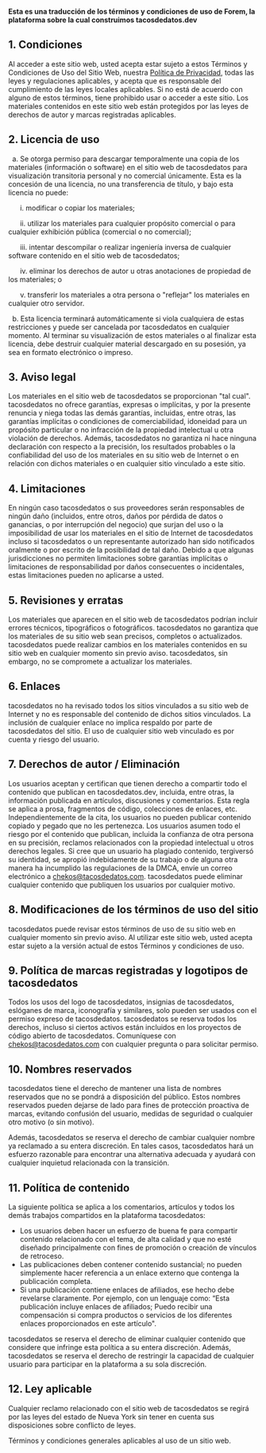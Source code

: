 **Esta es una traducción de los términos y condiciones de uso de Forem, la plataforma sobre la cual construimos tacosdedatos.dev**

## 1. Condiciones

Al acceder a este sitio web, usted acepta estar sujeto a estos Términos y Condiciones de Uso del Sitio Web, nuestra [Política de Privacidad](https://www.tacosdedatos.dev/privacidad), todas las leyes y regulaciones aplicables, y acepta que es responsable del cumplimiento de las leyes locales aplicables. Si no está de acuerdo con alguno de estos términos, tiene prohibido usar o acceder a este sitio. Los materiales contenidos en este sitio web están protegidos por las leyes de derechos de autor y marcas registradas aplicables.

## 2. Licencia de uso

&nbsp;&nbsp;a. Se otorga permiso para descargar temporalmente una copia de los materiales (información o software) en el sitio web de tacosdedatos para visualización transitoria personal y no comercial únicamente. Esta es la concesión de una licencia, no una transferencia de título, y bajo esta licencia no puede:

&nbsp;&nbsp;&nbsp;&nbsp;&nbsp;&nbsp;i. modificar o copiar los materiales;

&nbsp;&nbsp;&nbsp;&nbsp;&nbsp;&nbsp;ii. utilizar los materiales para cualquier propósito comercial o para cualquier exhibición pública (comercial o no comercial);

&nbsp;&nbsp;&nbsp;&nbsp;&nbsp;&nbsp;iii. intentar descompilar o realizar ingeniería inversa de cualquier software contenido en el sitio web de tacosdedatos;

&nbsp;&nbsp;&nbsp;&nbsp;&nbsp;&nbsp;iv. eliminar los derechos de autor u otras anotaciones de propiedad de los materiales; o

&nbsp;&nbsp;&nbsp;&nbsp;&nbsp;&nbsp;v. transferir los materiales a otra persona o "reflejar" los materiales en cualquier otro servidor.

&nbsp;&nbsp;b. Esta licencia terminará automáticamente si viola cualquiera de estas restricciones y puede ser cancelada por tacosdedatos en cualquier momento. Al terminar su visualización de estos materiales o al finalizar esta licencia, debe destruir cualquier material descargado en su posesión, ya sea en formato electrónico o impreso.

## 3. Aviso legal

Los materiales en el sitio web de tacosdedatos se proporcionan "tal cual". tacosdedatos no ofrece garantías, expresas o implícitas, y por la presente renuncia y niega todas las demás garantías, incluidas, entre otras, las garantías implícitas o condiciones de comerciabilidad, idoneidad para un propósito particular o no infracción de la propiedad intelectual u otra violación de derechos. Además, tacosdedatos no garantiza ni hace ninguna declaración con respecto a la precisión, los resultados probables o la confiabilidad del uso de los materiales en su sitio web de Internet o en relación con dichos materiales o en cualquier sitio vinculado a este sitio.

## 4. Limitaciones

En ningún caso tacosdedatos o sus proveedores serán responsables de ningún daño (incluidos, entre otros, daños por pérdida de datos o ganancias, o por interrupción del negocio) que surjan del uso o la imposibilidad de usar los materiales en el sitio de Internet de tacosdedatos incluso si tacosdedatos o un representante autorizado han sido notificados oralmente o por escrito de la posibilidad de tal daño. Debido a que algunas jurisdicciones no permiten limitaciones sobre garantías implícitas o limitaciones de responsabilidad por daños consecuentes o incidentales, estas limitaciones pueden no aplicarse a usted.

## 5. Revisiones y erratas

Los materiales que aparecen en el sitio web de tacosdedatos podrían incluir errores técnicos, tipográficos o fotográficos. tacosdedatos no garantiza que los materiales de su sitio web sean precisos, completos o actualizados. tacosdedatos puede realizar cambios en los materiales contenidos en su sitio web en cualquier momento sin previo aviso. tacosdedatos, sin embargo, no se compromete a actualizar los materiales.

## 6. Enlaces

tacosdedatos no ha revisado todos los sitios vinculados a su sitio web de Internet y no es responsable del contenido de dichos sitios vinculados. La inclusión de cualquier enlace no implica respaldo por parte de tacosdedatos del sitio. El uso de cualquier sitio web vinculado es por cuenta y riesgo del usuario.

## 7. Derechos de autor / Eliminación

Los usuarios aceptan y certifican que tienen derecho a compartir todo el contenido que publican en tacosdedatos.dev, incluida, entre otras, la información publicada en artículos, discusiones y comentarios. Esta regla se aplica a prosa, fragmentos de código, colecciones de enlaces, etc. Independientemente de la cita, los usuarios no pueden publicar contenido copiado y pegado que no les pertenezca. Los usuarios asumen todo el riesgo por el contenido que publican, incluida la confianza de otra persona en su precisión, reclamos relacionados con la propiedad intelectual u otros derechos legales. Si cree que un usuario ha plagiado contenido, tergiversó su identidad, se apropió indebidamente de su trabajo o de alguna otra manera ha incumplido las regulaciones de la DMCA, envíe un correo electrónico a [chekos@tacosdedatos.com](mailto:chekos@tacosdedatos.com). tacosdedatos puede eliminar cualquier contenido que publiquen los usuarios por cualquier motivo.

## 8. Modificaciones de los términos de uso del sitio

tacosdedatos puede revisar estos términos de uso de su sitio web en cualquier momento sin previo aviso. Al utilizar este sitio web, usted acepta estar sujeto a la versión actual de estos Términos y condiciones de uso.

## 9. Política de marcas registradas y logotipos de tacosdedatos

Todos los usos del logo de tacosdedatos, insignias de tacosdedatos, eslóganes de marca, iconografía y similares, solo pueden ser usados ​​con el permiso expreso de tacosdedatos. tacosdedatos se reserva todos los derechos, incluso si ciertos activos están incluidos en los proyectos de código abierto de tacosdedatos. Comuníquese con [chekos@tacosdedatos.com](mailto:chekos@tacosdedatos.com) con cualquier pregunta o para solicitar permiso.

## 10. Nombres reservados

tacosdedatos tiene el derecho de mantener una lista de nombres reservados que no se pondrá a disposición del público. Estos nombres reservados pueden dejarse de lado para fines de protección proactiva de marcas, evitando confusión del usuario, medidas de seguridad o cualquier otro motivo (o sin motivo).

Además, tacosdedatos se reserva el derecho de cambiar cualquier nombre ya reclamado a su entera discreción. En tales casos, tacosdedatos hará un esfuerzo razonable para encontrar una alternativa adecuada y ayudará con cualquier inquietud relacionada con la transición.

## 11. Política de contenido

La siguiente política se aplica a los comentarios, artículos y todos los demás trabajos compartidos en la plataforma tacosdedatos:

* Los usuarios deben hacer un esfuerzo de buena fe para compartir contenido relacionado con el tema, de alta calidad y que no esté diseñado principalmente con fines de promoción o creación de vínculos de retroceso.
* Las publicaciones deben contener contenido sustancial; no pueden simplemente hacer referencia a un enlace externo que contenga la publicación completa.
* Si una publicación contiene enlaces de afiliados, ese hecho debe revelarse claramente. Por ejemplo, con un lenguaje como: “Esta publicación incluye enlaces de afiliados; Puedo recibir una compensación si compra productos o servicios de los diferentes enlaces proporcionados en este artículo".

tacosdedatos se reserva el derecho de eliminar cualquier contenido que considere que infringe esta política a su entera discreción. Además, tacosdedatos se reserva el derecho de restringir la capacidad de cualquier usuario para participar en la plataforma a su sola discreción.

## 12. Ley aplicable

Cualquier reclamo relacionado con el sitio web de tacosdedatos se regirá por las leyes del estado de Nueva York sin tener en cuenta sus disposiciones sobre conflicto de leyes.

Términos y condiciones generales aplicables al uso de un sitio web.